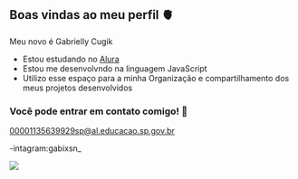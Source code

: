 ## Boas vindas ao meu perfil 🫀

Meu novo é Gabrielly Cugik 

- Estou estudando no [Alura](https://www.alura.com.br)
- Estou me desenvolvndo na linguagem JavaScript
- Utilizo esse espaço para a minha Organização e compartilhamento dos meus projetos desenvolvidos

### Você pode entrar em contato comigo! 📧

  00001135639929sp@al.educacao.sp.gov.br
  
-intagram:gabixsn_

![](  https://media1.tenor.com/m/SCa_NReG5iEAAAAC/thumbs-up-baby.gif)

